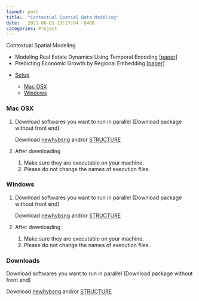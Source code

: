 ```yaml
---
layout: post
title:  "Contextual Spatial Data Modeling"
date:   2021-06-01 13:27:04 -0400
categories: Project
---
```


Contextual Spatial Modeling<br>

- Modeling Real Estate Dynamics Using Temporal Encoding <a href="">[paper]</a>
- Predicting Economic Growth by Regional Embedding <a href="https://dl.acm.org/doi/abs/10.1145/3340531.3411882">[paper]</a>

<style>
	.dropdown-menu>.active {
           background-color: #39ac39;
        }
	.img-fluid{border:1px solid #ccc;margin:5px 5px 5px 0px}
	.step_head{font-size:1.25em;color:#39ac39;font-weight:bold;    border-bottom: 1.3px solid #39ac39;margin-top:10px;}
	.sub_head{font-size:0.85em;color:#39ac39;font-weight:bold;margin-bottom:2px;}
	.doc-content p{font-size:0.9em;margin-bottom:2px;}
	h2{font-size:1.25em;}
	.target-title{color:#C03D96;font-weight:bold;text-decoration:underline}
    	/* Style the tab */
	.tab {
	  overflow: hidden;
	  background-color: #ccffcc;
	}

	/* Style the buttons that are used to open the tab content */
	.tab button {
	  background-color: inherit;
	  float: left;
	  border: none;
	  outline: none;
	  cursor: pointer;
	  padding: 14px 16px;
	  transition: 0.3s;
	}

	/* Change background color of buttons on hover */
	.tab button:hover {
	  background-color: #39ac39;
	}

	/* Create an active/current tablink class */
	.tab button.active {
	  background-color: #39ac39;
          color: #FFFFFF;
	}

	/* Style the tab content */
	.tabcontent {
	  display: none;
	  padding: 6px 12px;
	  border-top: none;
	}
</style>

<!-- Bootstrap core CSS -->
<link href="assets/css/bootstrap.min.css" rel="stylesheet">
<link href="assets/css/default.css" rel="stylesheet">
<link href="assets/css/app.css" rel="stylesheet">
<!-- <link href="assets/css/tomorrow-night-eighties.css" rel="stylesheet"> -->

<!-- HTML5 shim and Respond.js IE8 support of HTML5 elements and media queries -->
<!--[if lt IE 9]>
    <script src="assets/js/html5shiv.js"></script>
    <script src="assets/js/respond.min.js"></script>
    <![endif]-->




<div class="container">
<div class="row">
<ul id="myTab" class="nav nav-pills nav-stacked col-lg-2">
<li class="dropdown active">

<a href="#" id="setup" class="dropdown-toggle" data-toggle="dropdown">Setup<b class="caret "></b></a>
<ul class="dropdown-menu" role="menu" aria-labelledby="myTabDrop1">
<li><a href="#mac1" tabindex="-1" data-toggle="tab">Mac OSX</a></li>
<li><a href="#windows1" tabindex="-1" data-toggle="tab">Windows</a></li>
</ul>
</li>
</ul>

<div id="myTabContent" class="tab-content col-lg-10">
<div class="tab-pane fade" id="mac1">
<h3>Mac OSX</h3>
<ol>
<li> 
<p>Download softwares you want to run in parallel (Download package without front end)
<p class="alert alert-info">Download <a class="alert-link" href="https://github.com/eriqande/newhybrids/tree/master/bin/OSX">newhybsng</a> and/or <a class="alert-link" href="https://web.stanford.edu/group/pritchardlab/structure_software/release_versions/v2.3.4/html/structure.html">STRUCTURE</a></p>
<li>
<p>After downloading
<ol>
<li>Make sure they are executable on your machine.

<li>Please do not change the names of execution files.
</ol>
</ol>
</div>

<div class="tab-pane fade" id="windows1">
<h3>Windows</h3>
<ol>
<li>
<p>Download softwares you want to run in parallel (Download package without front end)
<p class="alert alert-info">Download <a class="alert-link" href="https://github.com/eriqande/newhybrids">newhybsng</a> and/or <a class="alert-link" href="https://web.stanford.edu/group/pritchardlab/structure_software/release_versions/v2.3.4/html/structure.html">STRUCTURE</a></p>
<li>
<p>After downloading
<ol>
<li>Make sure they are executable on your machine.
<li>Please do not change the names of execution files.
</ol>
</ol>
</div>


</div>
</div>



<script src="assets/js/jquery.min.js"></script>
<script src="assets/js/bootstrap.min.js"></script>
<script src="assets/js/highlight.pack.js"></script>
<script>hljs.initHighlightingOnLoad();</script>
<script src="assets/js/app.js"></script>
<script src="assets/js/test.js"></script>

### Downloads

<p>Download softwares you want to run in parallel (Download package without front end)
<p class="alert alert-info">Download <a class="alert-link" href="https://github.com/eriqande/newhybrids/tree/master/bin/OSX">newhybsng</a> and/or <a class="alert-link" href="https://web.stanford.edu/group/pritchardlab/structure_software/release_versions/v2.3.4/html/structure.html">STRUCTURE</a></p>


